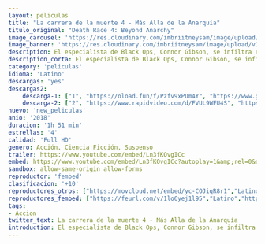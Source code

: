 ```yaml
---
layout: peliculas
title: "La carrera de la muerte 4 - Más Alla de la Anarquía"
titulo_original: "Death Race 4: Beyond Anarchy"
image_carousel: 'https://res.cloudinary.com/imbriitneysam/image/upload/v1542490056/muerte-poster-min.jpg'
image_banner: 'https://res.cloudinary.com/imbriitneysam/image/upload/v1542490056/muerte-banner-min.jpg'
description: El especialista de Black Ops, Connor Gibson, se infiltra en una prisión de máxima seguridad para derrotar al legendario conductor Frankenstein en una violenta y brutal carrera de autos.
description_corta: El especialista de Black Ops, Connor Gibson, se infiltra en una prisión de máxima seguridad para derrotar al legendario conductor Frankenstein en una violenta y brutal carrera de autos.
category: 'peliculas'
idioma: 'Latino'
descargas: 'yes'
descargas2:
    descarga-1: ["1", "https://oload.fun/f/Pzfv9xPUm4Y", "https://www.google.com/s2/favicons?domain=openload.co","OpenLoad","https://res.cloudinary.com/imbriitneysam/image/upload/v1541473684/mexico.png", "Latino", "Full HD"]
    descarga-2: ["2", "https://www.rapidvideo.com/d/FVUL9WFU4S", "https://www.google.com/s2/favicons?domain=www.rapidvideo.com","RapidVideo","https://res.cloudinary.com/imbriitneysam/image/upload/v1541473684/mexico.png", "Latino", "Full HD"]
nuevo: 'new_peliculas'
anio: '2018'
duracion: '1h 51 min'
estrellas: '4'
calidad: 'Full HD'
genero: Acción, Ciencia Ficción, Suspenso
trailer: https://www.youtube.com/embed/Ln3fKOvgICc
embed: https://www.youtube.com/embed/Ln3fKOvgICc?autoplay=1&amp;rel=0&amp;hd=1&border=0&wmode=opaque&enablejsapi=1&modestbranding=1&controls=1&showinfo=0
sandbox: allow-same-origin allow-forms
reproductor: 'fembed'
clasificacion: '+10'
reproductores_otros: ["https://movcloud.net/embed/yc-COJiqR8r1","Latino","https://gdriveplayer.co/embed2.php?link=NxZu7wR4kOZZWrQKGwgofgepjQm5uB9UxA1nfJIGydZmMEbqsrPrr2BeGC28uUSaRYHGZ%252Fwgr9KP%252B02dewScx8RMH0Rufyfq%252BAjBIA1Jj%252FK%252BUuDXNaUdtlc0dKc0Ww4Z22mIj5ppB%252BHNKaiHhWlNAvi%252FYYfB%252FpSRjDBCdgsYnsV2O2Jk5Xy2kXYyh84yEHQ9xhBJYDwvpnGng050c71GxsAVBhqDy5aD0MI5XvKy%252Boj8pggU6pp2vxbhqvdFOFyCKiezG%252BfaW8wl2wVCCDUzgW9bXCidgF2BC3yqWwhcqLhoWaD5qpfVr%252BJZQW1%252FPpAzIsG43c7qvM0j4wngpOfVwsif3fzsyHCZFjDkcnhuDjOA%253D%253D","Latino","https://gdriveplayer.me/embed2.php?link=920RB%252FVxb1M4DhZl0gVGsA38GFLQSnOJAE5VHxsp4bzMuDJXWPddmmpnKw1ONDQFItPeSPzcDbiWgnqXU6NR2E3MXcPpuxLzSZozMyY0PNFsc3jkWumJHCzOiPg151bWehrYfY2ZEZfifZaBsuVj0AtLaPyLtvP7m8A1Eo8Kfps2XGfnrHl%252BVbGoO0wH71LA4Y%252FcvzkNF0CU9PyJkwfC74","Latino","https://mstream.website/edv679i1od5m","Latino"]
reproductores_fembed: ["https://feurl.com/v/1lo6yej1l95","Latino","https://feurl.com/v/8g9d8rxrpvy","Latino","https://feurl.com/v/809e5gqw179","Latino"]
tags:
- Accion
twitter_text: La carrera de la muerte 4 - Más Alla de la Anarquía
introduction: El especialista de Black Ops, Connor Gibson, se infiltra en una prisión de máxima seguridad para derrotar al legendario conductor Frankenstein en una violenta y brutal carrera de autos.
---
```












